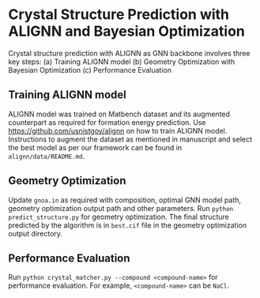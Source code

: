 # Crystal Structure Prediction with ALIGNN and Bayesian Optimization
Crystal structure prediction with ALIGNN as GNN backbone involves three key steps: (a) Training ALIGNN model (b) Geometry Optimization with Bayesian Optimization (c) Performance Evaluation

## Training ALIGNN model
ALIGNN model was trained on Matbench dataset and its augmented counterpart as required for formation energy prediction. Use https://github.com/usnistgov/alignn on how to train ALIGNN model. Instructions to augment the dataset as mentioned in manuscript and select the best model as per our framework can be found in `alignn/data/README.md`.

## Geometry Optimization
Update `gnoa.in` as required with composition, optimal GNN model path, geometry optimization output path and other parameters. Run `python predict_structure.py` for geometry optimization. The final structure predicted by the algorithm is in `best.cif` file in the geometry optimization output directory.

## Performance Evaluation
Run `python crystal_matcher.py --compound <compound-name>` for performance evaluation. For example, `<compound-name>` can be `NaCl`.
